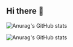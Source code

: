 ## Hi there 👋
![Anurag's GitHub stats](https://github-readme-stats.vercel.app/api?username=revoluxti&show_icons=true&theme=radical)

![Anurag's GitHub stats](https://github-readme-stats.vercel.app/api?username=anuraghazra&hide=contribs,prs)
<!--
**revoluxti/revoluxti** is a ✨ _special_ ✨ repository because its `README.md` (this file) appears on your GitHub profile.

Here are some ideas to get you started:

- 🔭 I’m currently working on ...
- 🌱 I’m currently learning ...
- 👯 I’m looking to collaborate on ...
- 🤔 I’m looking for help with ...
- 💬 Ask me about ...
- 📫 How to reach me: ...
- 😄 Pronouns: ...
- ⚡ Fun fact: ...
-->
